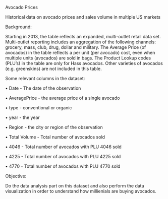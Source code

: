 Avocado Prices

Historical data on avocado prices and sales volume in multiple US markets

Background:

Starting in 2013, the table reflects an expanded, multi-outlet retail data set. Multi-outlet reporting
includes an aggregation of the following channels: grocery, mass, club, drug, dollar and military. The
Average Price (of avocados) in the table reflects a per unit (per avocado) cost, even when multiple units
(avocados) are sold in bags. The Product Lookup codes (PLU’s) in the table are only for Hass avocados.
Other varieties of avocados (e.g. greenskins) are not included in this table.


Some relevant columns in the dataset:


• Date - The date of the observation

• AveragePrice - the average price of a single avocado

• type - conventional or organic

• year - the year

• Region - the city or region of the observation

• Total Volume - Total number of avocados sold

• 4046 - Total number of avocados with PLU 4046 sold

• 4225 - Total number of avocados with PLU 4225 sold

• 4770 - Total number of avocados with PLU 4770 sold


Objective:


Do the data analysis part on this dataset and also perform the data visualization in order to understand
how millienials are buying avocados.

